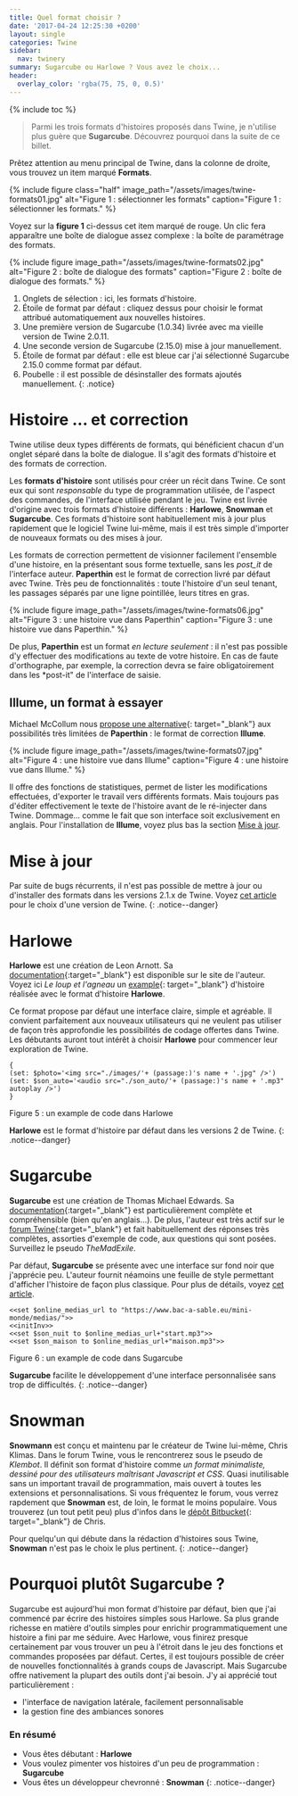 ```yaml
---
title: Quel format choisir ?
date: '2017-04-24 12:25:30 +0200'
layout: single
categories: Twine
sidebar:
  nav: twinery
summary: Sugarcube ou Harlowe ? Vous avez le choix...
header:
  overlay_color: 'rgba(75, 75, 0, 0.5)'
---
```


{% include toc %}

> Parmi les trois formats d'histoires proposés dans Twine, je n'utilise plus guère que **Sugarcube**. Découvrez pourquoi dans la suite de ce billet.

Prêtez attention au menu principal de Twine, dans la colonne de droite, vous trouvez un item marqué **Formats**.

{% include figure class="half" image_path="/assets/images/twine-formats01.jpg" alt="Figure 1 : sélectionner les formats" caption="Figure 1 : sélectionner les formats." %}

Voyez sur la **figure 1** ci-dessus cet item marqué de rouge. Un clic fera apparaître une boîte de dialogue assez complexe : la boîte de paramétrage des formats.

{% include figure image_path="/assets/images/twine-formats02.jpg" alt="Figure 2 : boîte de dialogue des formats" caption="Figure 2 : boîte de dialogue des formats." %}

1. Onglets de sélection : ici, les formats d'histoire.
2. Étoile de format par défaut : cliquez dessus pour choisir le format attribué automatiquement aux nouvelles histoires.
3. Une première version de Sugarcube (1.0.34) livrée avec ma vieille version de Twine 2.0.11.
4. Une seconde version de Sugarcube (2.15.0) mise à jour manuellement.
5. Étoile de format par défaut : elle est bleue car j'ai sélectionné Sugarcube 2.15.0 comme format par défaut.
6. Poubelle : il est possible de désinstaller des formats ajoutés manuellement.
{: .notice}

# Histoire ... et correction

Twine utilise deux types différents de formats, qui bénéficient chacun d'un onglet séparé dans la boîte de dialogue. Il s'agit des formats d'histoire et des formats de correction.

Les **formats d'histoire** sont utilisés pour créer un récit dans Twine. Ce sont eux qui sont _responsable_ du type de programmation utilisée, de l'aspect des commandes, de l'interface utilisée pendant le jeu. Twine est livrée d'origine avec trois formats d'histoire différents : **Harlowe**, **Snowman** et **Sugarcube**. Ces formats d'histoire sont habituellement mis à jour plus rapidement que le logiciel Twine lui-même, mais il est très simple d'importer de nouveaux formats ou des mises à jour.

Les formats de correction permettent de visionner facilement l'ensemble d'une histoire, en la présentant sous forme textuelle, sans les _post_it_ de l'interface auteur. **Paperthin** est le format de correction livré par défaut avec Twine. Très peu de fonctionnalités : toute l'histoire d'un seul tenant, les passages séparés par une ligne pointillée, leurs titres en gras.

{% include figure image_path="/assets/images/twine-formats06.jpg" alt="Figure 3 : une histoire vue dans Paperthin" caption="Figure 3 : une histoire vue dans Paperthin." %}

De plus, **Paperthin** est un format _en lecture seulement_ : il n'est pas possible d'y effectuer des modifications au texte de votre histoire. En cas de faute d'orthographe, par exemple, la correction devra se faire obligatoirement dans les *post-it" de l'interface de saisie.

## Illume, un format à essayer

Michael McCollum nous [propose une alternative](http://www.maximumverbosity.net/twine/Illume/){: target="_blank"} aux possibilités très limitées de **Paperthin** : le format de correction **Illume**.

{% include figure image_path="/assets/images/twine-formats07.jpg" alt="Figure 4 : une histoire vue dans Illume" caption="Figure 4 : une histoire vue dans Illume." %}

Il offre des fonctions de statistiques, permet de lister les modifications effectuées, d'exporter le travail vers différents formats. Mais toujours pas d'éditer effectivement le texte de l'histoire avant de le ré-injecter dans Twine. Dommage... comme le fait que son interface soit exclusivement en anglais. Pour l'installation de **Illume**, voyez plus bas la section [Mise à jour](#mise-à-jour).

# Mise à jour

Par suite de bugs récurrents, il n'est pas possible de mettre à jour ou d'installer des formats dans les versions 2.1.x de Twine. Voyez [cet article](/twine/twine-quelle-version-choisir/) pour le choix d'une version de Twine.
{: .notice--danger}

# Harlowe

**Harlowe** est une création de Leon Arnott. Sa [documentation](https://twine2.neocities.org/2.html){:target="_blank"} est disponible sur le site de l'auteur. Voyez ici _Le loup et l'agneau_ un [example][9f404067]{: target="_blank"} d'histoire réalisée avec le format d'histoire **Harlowe**.

Ce format propose par défaut une interface claire, simple et agréable. Il convient parfaitement aux nouveaux utilisateurs qui ne veulent pas utiliser de façon très approfondie les possibilités de codage offertes dans Twine. Les débutants auront tout intérêt à choisir **Harlowe** pour commencer leur exploration de Twine.

```
{
(set: $photo='<img src="./images/'+ (passage:)'s name + '.jpg" />')
(set: $son_auto='<audio src="./son_auto/'+ (passage:)'s name + '.mp3" autoplay />')
}
```
<figcaption>Figure 5 : un example de code dans Harlowe</figcaption>


**Harlowe** est le format d'histoire par défaut dans les versions 2 de Twine.
{: .notice--danger}

# Sugarcube
**Sugarcube** est une création de Thomas Michael Edwards. Sa [documentation](http://www.motoslave.net/sugarcube/2/){:target="_blank"} est particulièrement complète et compréhensible (bien qu'en anglais...). De plus, l'auteur est très actif sur le [forum Twine](http://twinery.org/forum/){:target="_blank"} et fait habituellement des réponses très complètes, assorties d'exemple de code, aux questions qui sont posées. Surveillez le pseudo _TheMadExile_.

Par défaut, **Sugarcube** se présente avec une interface sur fond noir que j'apprécie peu. L'auteur fournit néamoins une feuille de style permettant d'afficher l'histoire de façon plus classique. Pour plus de détails, voyez [cet article][aa03e34e].

```
<<set $online_medias_url to "https://www.bac-a-sable.eu/mini-monde/medias/">>
<<initInv>>
<<set $son_nuit to $online_medias_url+"start.mp3">>
<<set $son_maison to $online_medias_url+"maison.mp3">>
```
<figcaption>Figure 6 : un example de code dans Sugarcube</figcaption>

**Sugarcube** facilite le développement d'une interface personnalisée sans trop de difficultés.
{: .notice--danger}

# Snowman
**Snowmann** est conçu et maintenu par le créateur de Twine lui-même, Chris Klimas. Dans le forum Twine, vous le rencontrerez sous le pseudo de *Klembot*. Il définit son format d'histoire comme *un format minimaliste, dessiné pour des utilisateurs maîtrisant Javascript et CSS*.
Quasi inutilisable sans un important travail de programmation, mais ouvert à toutes les extensions et personnalisations. Si vous fréquentez le forum, vous verrez rapdement que **Snowman** est, de loin, le format le moins populaire. Vous trouverez (un tout petit peu) plus d'infos dans le [dépôt Bitbucket](https://bitbucket.org/klembot/snowman-1.4){: target="_blank"} de Chris.

Pour quelqu'un qui débute dans la rédaction d'histoires sous Twine, **Snowman** n'est pas le choix le plus pertinent.
{: .notice--danger}

# Pourquoi plutôt Sugarcube ?

Sugarcube est aujourd'hui mon format d'histoire par défaut, bien que j'ai commencé par écrire des histoires simples sous Harlowe. Sa plus grande richesse en matière d'outils simples pour enrichir programmatiquement une histoire a fini par me séduire. Avec Harlowe, vous finirez presque certainement par vous trouver un peu à l'étroit dans le jeu des fonctions et commandes proposées par défaut. Certes, il est toujours possible de créer de nouvelles fonctionnalités à grands coups de Javascript. Mais Sugarcube offre nativement la plupart des outils dont j'ai besoin. J'y ai apprécié tout particulièrement :

* l'interface de navigation latérale, facilement personnalisable
* la gestion fine des ambiances sonores

### En résumé
* Vous êtes débutant : **Harlowe**
* Vous voulez pimenter vos histoires d'un peu de programmation : **Sugarcube**
* Vous êtes un développeur chevronné : **Snowman**
{: .notice--danger}


[9f404067]: https://www.bac-a-sable.eu/agneau/ "Le loup et l'agneau"
[aa03e34e]: /twine/ready-made-css/ "Ready-made CSS"
